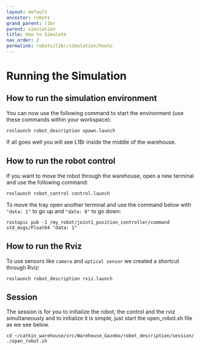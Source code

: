 ```yaml
---
layout: default
ancestor: robots
grand_parent: l1br
parent: simulation
title: How to Simulate
nav_order: 2
permalink: robots/l1br/simulation/howto
---
```


# Running the Simulation

## How to run the simulation environment
You can now use the following command to start the environment (use these commands within your workspace):

``` 
roslaunch robot_description spawn.launch
```

If all goes well you will see L1Br inside the middle of the warehouse.

## How to run the robot control

If you want to move the robot through the warehouse, open a new terminal and use the following command:
```
roslaunch robot_control control.launch
```

To move the tray open another terminal and use the command below with `"data: 1"` to go up and `"data: 0"` to go down:

```
rostopic pub -1 /my_robot/joint1_position_controller/command std_msgs/Float64 "data: 1"
```

## How to run the Rviz
To use sensors like `camera` and `optical sensor` we created a shortcut through Rviz:

```
roslaunch robot_description rviz.launch
```

## Session
The session is for you to initialize the robot, the control and the rviz simultaneously and to initialize it is simple, just start the open_robot.sh file as we see below.

```
cd ~/catkin_warehouse/src/Warehouse_Gazebo/robot_description/session/
./open_robot.sh 
```